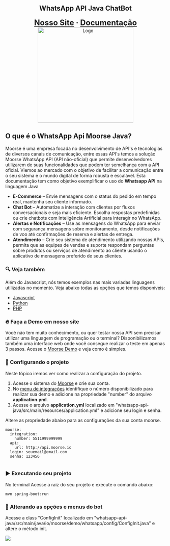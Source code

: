 <div>
<h2 align="center">WhatsApp API Java ChatBot</h2>
<p align="center">
<strong><font size="+2" align="center">
  <a href="https://whatsapp.moorse.io/">Nosso Site</a>
  <span> · </span>
  <a href="https://moorse.readme.io/">Documentação</a>
</font></strong>
<br/>
<a href="https://moorse.io/">
  <img alt="Logo" title="#logo" width="300px" src="files/github.gif">
</a>
</p>
</div>

## O que é o WhatsApp Api Moorse Java?
Moorse é uma empresa focada no desenvolvimento de API's e tecnologias de diversos canais de comunicação, entre essas API's temos a solução Moorse WhatsApp API (API não-oficial) que permite desenvolvedores utilizarem de suas funcionalidades que podem ter semelhança com a API oficial. Viemos ao mercado com o objetivo de facilitar a comunicação entre o seu sistema e o mundo digital de forma robusta e escalável. Esta documentação tem como objetivo exemplificar o uso do **Whatsapp API** na linguagem Java 

* **E-Commerce** – Envie mensagens com o status do pedido em tempo real, mantenha seu cliente informado.
* **Chat Bot** – Automatize a interação com clientes por fluxos conversacionais e seja mais eficiente. Escolha respostas predefinidas ou crie chatbots com Inteligência Artificial para interagir no WhatsApp.
* **Alertas e Notificações** – Use as mensagens do WhatsApp para enviar com segurança mensagens sobre monitoramento, desde notificações de voo até confirmações de reserva e alertas de entrega.
* **Atendimento** – Crie seu sistema de atendimento utilizando nossas APIs, permita que as equipes de vendas e suporte respondam perguntas sobre produtos ou serviços de atendimento ao cliente usando o aplicativo de mensagens preferido de seus clientes.



<a id="tecnologias-utilizadas"></a>

### :mag: Veja também

Além do Javascript, nós temos exemplos nas mais variadas linguagens utilizadas no momento. Veja abaixo todas as opções que temos disponíveis:

- [Javascript]()
- [Python]()
- [PHP]()

<a id="structure"></a>


### :fire: Faça a Demo em nosso site
Você não tem muito conhecimento, ou quer testar nossa API sem precisar utilizar uma linguagem de programação ou o terminal? Disponibilizamos também uma interface web onde você consegue realizar o teste em apenas 3 passos. Acesse o [Moorse Demo](https://app.moorse.io/demo) e veja como é simples.


### :rocket: Configurando o projeto
Neste tópico iremos ver como realizar a configuração do projeto.

1. Acesse o sistema do [Moorse](https://app.moorse.io/demo) e crie sua conta.
2. No [menu de integrações](https://app.moorse.io/integrations) identifique o número disponibilizado para realizar sua demo e adicione na propriedade "number" do arquivo **application.yml**.
3. Acesse o arquivo **application.yml** localizado em "whatsapp-api-java/src/main/resources/application.yml" e adicione seu login e senha.

Altere as propriedade abaixo para as configurações da sua conta moorse.

```
moorse:
  integration:
    number: 5511999999999
  api:
    url: http://api.moorse.io
  login: seuemail@email.com
  senha: 123456
  
```

### :arrow_forward: Executando seu projeto
No terminal Acesse a raiz do seu projeto e execute o comando abaixo:

```
mvn spring-boot:run
```

### :pencil: Alterando as opções e menus do bot
Acesse a class "ConfigInit" localizado em "whatsapp-api-java/src/main/java/io/moorse/demo/whatsapp/config/ConfigInit.java" e altere o método init.


![](![]([]()))
